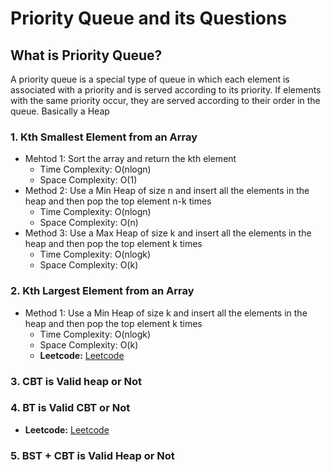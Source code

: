 # Priority Queue and its Questions

## What is Priority Queue?
A priority queue is a special type of queue in which each element is associated with a priority and is served according to its priority. If elements with the same priority occur, they are served according to their order in the queue.
Basically a Heap

### 1. Kth Smallest Element from an Array
- Mehtod 1: Sort the array and return the kth element
  - Time Complexity: O(nlogn)
  - Space Complexity: O(1)
- Method 2: Use a Min Heap of size n and insert all the elements in the heap and then pop the top element n-k times
  - Time Complexity: O(nlogn)
  - Space Complexity: O(n)
- Method 3: Use a Max Heap of size k and insert all the elements in the heap and then pop the top element k times
  - Time Complexity: O(nlogk)
  - Space Complexity: O(k)

### 2. Kth Largest Element from an Array
- Method 1: Use a Min Heap of size k and insert all the elements in the heap and then pop the top element k times
  - Time Complexity: O(nlogk)
  - Space Complexity: O(k)
  - **Leetcode:** [Leetcode](https://leetcode.com/problems/kth-largest-element-in-an-array/)

### 3. CBT is Valid heap or Not

### 4. BT is Valid CBT or Not
- **Leetcode:** [Leetcode](https://leetcode.com/problems/check-completeness-of-a-binary-tree/)

### 5. BST + CBT is Valid Heap or Not

 
